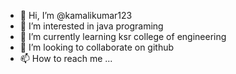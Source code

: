 - 👋 Hi, I’m @kamalikumar123
- 👀 I’m interested in java programing
- 🌱 I’m currently learning ksr college of engineering
- 💞️ I’m looking to collaborate on github
- 📫 How to reach me ...

<!---
kamalikumar123/kamalikumar123 is a ✨ special ✨ repository because its `README.md` (this file) appears on your GitHub profile.
You can click the Preview link to take a look at your changes.
--->
